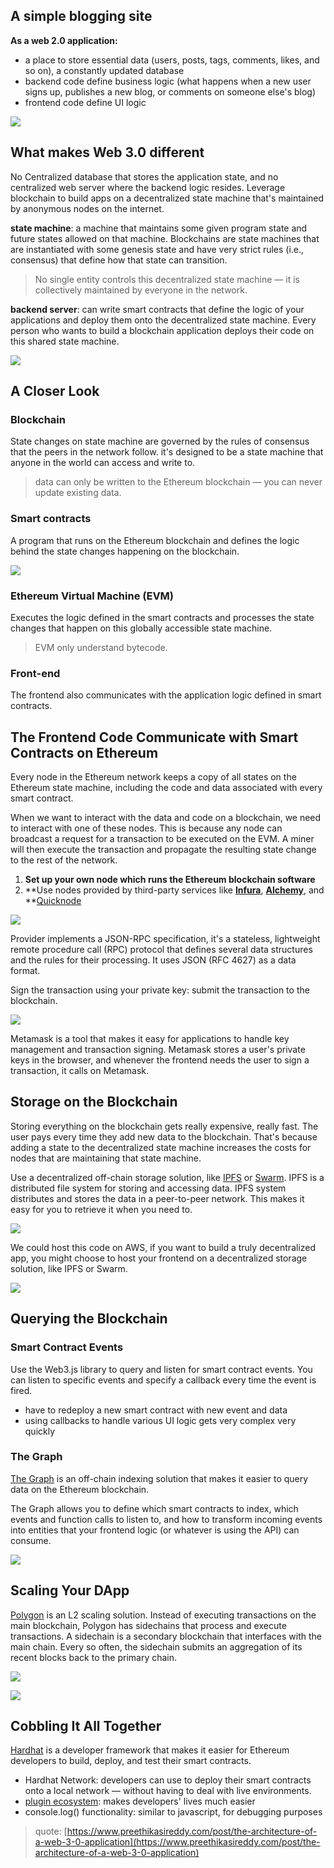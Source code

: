 ## A simple blogging site

**As a web 2.0 application:**

- a place to store essential data (users, posts, tags, comments, likes, and so on), a constantly updated database
- backend code define business logic (what happens when a new user signs up, publishes a new blog, or comments on someone else's blog)
- frontend code define UI logic

![](https://blog-1252173264.cos.ap-shanghai.myqcloud.com/1661435737047-91f94d8b-5319-4c5a-a9a8-3d07b922aaa6.png)

## What makes Web 3.0 different

No Centralized database that stores the application state, and no centralized web server where the backend logic resides. Leverage blockchain to build apps on a decentralized state machine that's maintained by anonymous nodes on the internet.

**state machine**: a machine that maintains some given program state and future states allowed on that machine. Blockchains are state machines that are instantiated with some genesis state and have very strict rules (i.e., consensus) that define how that state can transition.

> No single entity controls this decentralized state machine — it is collectively maintained by everyone in the network.

**backend server**: can write smart contracts that define the logic of your applications and deploy them onto the decentralized state machine. Every person who wants to build a blockchain application deploys their code on this shared state machine.

![](https://blog-1252173264.cos.ap-shanghai.myqcloud.com/1661436900545-f75d5a97-6f78-4492-8ba3-e5b146c33f77.png)

## **A Closer Look**

### Blockchain

State changes on state machine are governed by the rules of consensus that the peers in the network follow. it's designed to be a state machine that anyone in the world can access and write to.

> data can only be written to the Ethereum blockchain — you can never update existing data.

### Smart contracts

A program that runs on the Ethereum blockchain and defines the logic behind the state changes happening on the blockchain.

![](https://blog-1252173264.cos.ap-shanghai.myqcloud.com/1661437405850-eaf7e2b7-8865-409f-87ea-fa6f90c91471.png)

### Ethereum Virtual Machine (EVM)

Executes the logic defined in the smart contracts and processes the state changes that happen on this globally accessible state machine.

> EVM only understand bytecode.

### Front-end

The frontend also communicates with the application logic defined in smart contracts.

## **The Frontend Code Communicate with Smart Contracts on Ethereum**

Every node in the Ethereum network keeps a copy of all states on the Ethereum state machine, including the code and data associated with every smart contract.

When we want to interact with the data and code on a blockchain, we need to interact with one of these nodes. This is because any node can broadcast a request for a transaction to be executed on the EVM. A miner will then execute the transaction and propagate the resulting state change to the rest of the network.

1. **Set up your own node which runs the Ethereum blockchain software**
2. **Use nodes provided by third-party services like **[Infura](https://infura.io/)**, **[Alchemy](https://www.alchemy.com/)**, and **[Quicknode](https://www.quicknode.com/)

![](https://blog-1252173264.cos.ap-shanghai.myqcloud.com/1661517039825-1609a3f2-48ee-446c-84e2-14ec642f8d75.png)

Provider implements a JSON-RPC specification, it's a stateless, lightweight remote procedure call (RPC) protocol that defines several data structures and the rules for their processing. It uses JSON (RFC 4627) as a data format.

Sign the transaction using your private key: submit the transaction to the blockchain.

![](https://blog-1252173264.cos.ap-shanghai.myqcloud.com/1661517424216-5263176e-9f72-4c66-bf65-82c1e41535a1.png)

Metamask is a tool that makes it easy for applications to handle key management and transaction signing. Metamask stores a user's private keys in the browser, and whenever the frontend needs the user to sign a transaction, it calls on Metamask.

## **Storage on the Blockchain**

Storing everything on the blockchain gets really expensive, really fast. The user pays every time they add new data to the blockchain. That's because adding a state to the decentralized state machine increases the costs for nodes that are maintaining that state machine.

Use a decentralized off-chain storage solution, like [IPFS](https://ipfs.io/) or [Swarm](https://www.ethswarm.org/). IPFS is a distributed file system for storing and accessing data. IPFS system distributes and stores the data in a peer-to-peer network. This makes it easy for you to retrieve it when you need to.

![](https://blog-1252173264.cos.ap-shanghai.myqcloud.com/1661518207136-9baff93f-3168-4a84-b250-c0273334df4e.png)

We could host this code on AWS, if you want to build a truly decentralized app, you might choose to host your frontend on a decentralized storage solution, like IPFS or Swarm.

![](https://blog-1252173264.cos.ap-shanghai.myqcloud.com/1661518372898-6b16291c-1010-4567-a160-91533898c7ed.png)

## **Querying the Blockchain**

### Smart Contract Events

Use the Web3.js library to query and listen for smart contract events. You can listen to specific events and specify a callback every time the event is fired.

- have to redeploy a new smart contract with new event and data
- using callbacks to handle various UI logic gets very complex very quickly

### The Graph

[The Graph](https://thegraph.com/) is an off-chain indexing solution that makes it easier to query data on the Ethereum blockchain.

The Graph allows you to define which smart contracts to index, which events and function calls to listen to, and how to transform incoming events into entities that your frontend logic (or whatever is using the API) can consume.

![](https://blog-1252173264.cos.ap-shanghai.myqcloud.com/1661519102478-730520d5-635a-42c7-89cd-a24df3e35a1b.png)

## **Scaling Your DApp**

[Polygon](https://polygon.technology/) is an L2 scaling solution. Instead of executing transactions on the main blockchain, Polygon has sidechains that process and execute transactions. A sidechain is a secondary blockchain that interfaces with the main chain. Every so often, the sidechain submits an aggregation of its recent blocks back to the primary chain.

![](https://blog-1252173264.cos.ap-shanghai.myqcloud.com/1661519463056-c7e80f80-7669-4a3c-bdd6-82f5dcf4e8cf.png)

![](https://blog-1252173264.cos.ap-shanghai.myqcloud.com/1661519554580-24d8a7e4-c2bb-4ee2-8292-0b3c9a09c413.png)

## **Cobbling It All Together**

[Hardhat](https://hardhat.org/) is a developer framework that makes it easier for Ethereum developers to build, deploy, and test their smart contracts.

- Hardhat Network: developers can use to deploy their smart contracts onto a local network — without having to deal with live environments.
- [plugin ecosystem](https://hardhat.org/plugins/): makes developers' lives much easier
- console.log() functionality: similar to javascript, for debugging purposes

> quote: [https://www.preethikasireddy.com/post/the-architecture-of-a-web-3-0-application](https://www.preethikasireddy.com/post/the-architecture-of-a-web-3-0-application)
